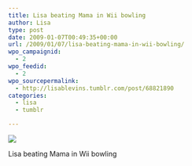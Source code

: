 ```yaml
---
title: Lisa beating Mama in Wii bowling
author: Lisa
type: post
date: 2009-01-07T00:49:35+00:00
url: /2009/01/07/lisa-beating-mama-in-wii-bowling/
wpo_campaignid:
  - 2
wpo_feedid:
  - 2
wpo_sourcepermalink:
  - http://lisablevins.tumblr.com/post/68821890
categories:
  - lisa
  - tumblr

---
```

![][1]

Lisa beating Mama in Wii bowling

 [1]: http://www.lisablevins.com/wp-o-matic/cache/cf5f4_xMgN4OQMFietibigC0ihU4ovo1_500.jpg
